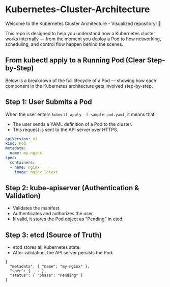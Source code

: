 # Kubernetes-Cluster-Architecture
Welcome to the Kubernetes Cluster Architecture - Visualized repository! 🚀

This repo is designed to help you understand how a Kubernetes cluster works internally — from the moment you deploy a Pod to how networking, scheduling, and control flow happen behind the scenes.

## From kubectl apply to a Running Pod (Clear Step-by-Step)

Below is a breakdown of the full lifecycle of a Pod — showing how each component in the Kubernetes architecture gets involved step-by-step.

## Step 1: User Submits a Pod

 When the user enters ``` kubectl apply -f sample-pod.yaml ```, it means that:

- The user sends a YAML definition of a Pod to the cluster.
- This request is sent to the API server over HTTPS.

```yaml
apiVersion: v1
kind: Pod
metadata:
  name: my-nginx
spec:
  containers:
  - name: nginx
    image: nginx:latest
```

## Step 2: kube-apiserver (Authentication & Validation)

- Validates the manifest.
- Authenticates and authorizes the user.
- If valid, it stores the Pod object as "Pending" in etcd.

## Step 3: etcd (Source of Truth)

- etcd stores all Kubernetes state.
- After validation, the API server persists the Pod:
```jason
{
  "metadata": { "name": "my-nginx" },
  "spec": { ... },
  "status": { "phase": "Pending" }
}
```

  


  


